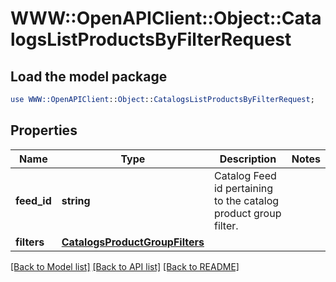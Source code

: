 # WWW::OpenAPIClient::Object::CatalogsListProductsByFilterRequest

## Load the model package
```perl
use WWW::OpenAPIClient::Object::CatalogsListProductsByFilterRequest;
```

## Properties
Name | Type | Description | Notes
------------ | ------------- | ------------- | -------------
**feed_id** | **string** | Catalog Feed id pertaining to the catalog product group filter. | 
**filters** | [**CatalogsProductGroupFilters**](CatalogsProductGroupFilters.md) |  | 

[[Back to Model list]](../README.md#documentation-for-models) [[Back to API list]](../README.md#documentation-for-api-endpoints) [[Back to README]](../README.md)


